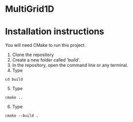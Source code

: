 # MultiGrid1D

# Installation instructions
You will need CMake to run this project.

1. Clone the repository
2. Create a new folder called 'build'.
3. In the repository, open the command line or any terminal.
4. Type
```
cd build
```
5. Type
```
cmake ..
```
6. Type
```
cmake --build .
```
